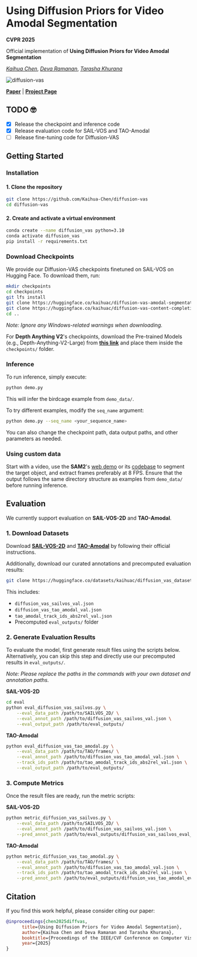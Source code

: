 # Using Diffusion Priors for Video Amodal Segmentation

**CVPR 2025**

Official implementation of <strong>Using Diffusion Priors for Video Amodal Segmentation</strong>

[*Kaihua Chen*](https://www.linkedin.com/in/kaihuac/), [*Deva Ramanan*](https://www.cs.cmu.edu/~deva/), [*Tarasha Khurana*](https://www.cs.cmu.edu/~tkhurana/)

![diffusion-vas](assets/diffusion-vas.gif)

[**Paper**](https://arxiv.org/abs/2412.04623) | [**Project Page**](https://diffusion-vas.github.io)

## TODO 🤓

- [x] Release the checkpoint and inference code 
- [x] Release evaluation code for SAIL-VOS and TAO-Amodal
- [ ]  Release fine-tuning code for Diffusion-VAS

## Getting Started

### Installation

#### 1. Clone the repository

```bash
git clone https://github.com/Kaihua-Chen/diffusion-vas
cd diffusion-vas
```

#### 2. Create and activate a virtual environment

```bash
conda create --name diffusion_vas python=3.10
conda activate diffusion_vas
pip install -r requirements.txt
```

### Download Checkpoints

We provide our Diffusion-VAS checkpoints finetuned on SAIL-VOS on Hugging Face. To download them, run:

```bash
mkdir checkpoints
cd checkpoints
git lfs install
git clone https://huggingface.co/kaihuac/diffusion-vas-amodal-segmentation
git clone https://huggingface.co/kaihuac/diffusion-vas-content-completion
cd ..
```
*Note: Ignore any Windows-related warnings when downloading.*

For **Depth Anything V2**'s checkpoints, download the Pre-trained Models (e.g., Depth-Anything-V2-Large) from **[this link](https://github.com/DepthAnything/Depth-Anything-V2)** and place them inside the `checkpoints/` folder.

### Inference

To run inference, simply execute:

```bash
python demo.py
```

This will infer the birdcage example from `demo_data/`.

To try different examples, modify the `seq_name` argument:

```bash
python demo.py --seq_name <your_sequence_name>
```

You can also change the checkpoint path, data output paths, and other parameters as needed.

### Using custom data

Start with a video, use the **SAM2**'s [web demo](https://sam2.metademolab.com/) or its [codebase](https://github.com/facebookresearch/sam2) to segment the target object, and extract frames preferably at 8 FPS. Ensure that the output follows the same directory structure as examples from `demo_data/` before running inference.

## Evaluation

We currently support evaluation on **SAIL-VOS-2D** and **TAO-Amodal**.

### 1. Download Datasets

Download **[SAIL-VOS-2D](https://sailvos.web.illinois.edu/_site/index.html)** and **[TAO-Amodal](https://huggingface.co/datasets/chengyenhsieh/TAO-Amodal)** by following their official instructions.

Additionally, download our curated annotations and precomputed evaluation results:

```bash
git clone https://huggingface.co/datasets/kaihuac/diffusion_vas_datasets
```

This includes:
- `diffusion_vas_sailvos_val.json`
- `diffusion_vas_tao_amodal_val.json`
- `tao_amodal_track_ids_abs2rel_val.json`
- Precomputed `eval_outputs/` folder

### 2. Generate Evaluation Results

To evaluate the model, first generate result files using the scripts below. Alternatively, you can skip this step and directly use our precomputed results in `eval_outputs/`.

*Note: Please replace the paths in the commands with your own dataset and annotation paths.*

**SAIL-VOS-2D**
```bash
cd eval
python eval_diffusion_vas_sailvos.py \
    --eval_data_path /path/to/SAILVOS_2D/ \
    --eval_annot_path /path/to/diffusion_vas_sailvos_val.json \
    --eval_output_path /path/to/eval_outputs/
```

**TAO-Amodal**
```bash
python eval_diffusion_vas_tao_amodal.py \
    --eval_data_path /path/to/TAO/frames/ \
    --eval_annot_path /path/to/diffusion_vas_tao_amodal_val.json \
    --track_ids_path /path/to/tao_amodal_track_ids_abs2rel_val.json \
    --eval_output_path /path/to/eval_outputs/
```

### 3. Compute Metrics

Once the result files are ready, run the metric scripts:

**SAIL-VOS-2D**
```bash
python metric_diffusion_vas_sailvos.py \
    --eval_data_path /path/to/SAILVOS_2D/ \
    --eval_annot_path /path/to/diffusion_vas_sailvos_val.json \
    --pred_annot_path /path/to/eval_outputs/diffusion_vas_sailvos_eval_results.json
```

**TAO-Amodal**
```bash
python metric_diffusion_vas_tao_amodal.py \
    --eval_data_path /path/to/TAO/frames/ \
    --eval_annot_path /path/to/diffusion_vas_tao_amodal_val.json \
    --track_ids_path /path/to/tao_amodal_track_ids_abs2rel_val.json \
    --pred_annot_path /path/to/eval_outputs/diffusion_vas_tao_amodal_eval_results.json
```


## Citation

If you find this work helpful, please consider citing our paper:

```bibtex
@inproceedings{chen2025diffvas,
      title={Using Diffusion Priors for Video Amodal Segmentation},
      author={Kaihua Chen and Deva Ramanan and Tarasha Khurana},
      booktitle={Proceedings of the IEEE/CVF Conference on Computer Vision and Pattern Recognition (CVPR)},
      year={2025}
}
```



